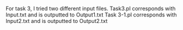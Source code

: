 For task 3, I tried two different input files.  Task3.pl corresponds with Input.txt and is outputted to Output1.txt
Task 3-1.pl corresponds with Input2.txt and is outputted to Output2.txt
